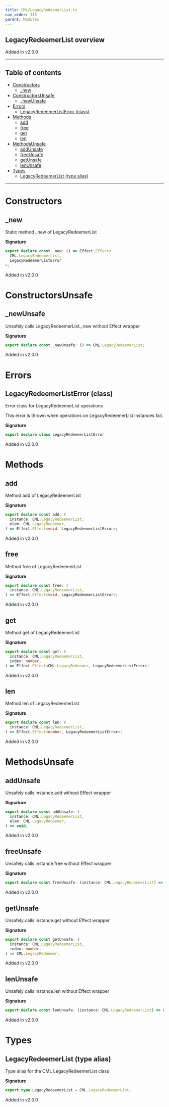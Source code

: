 ```yaml
---
title: CML/LegacyRedeemerList.ts
nav_order: 115
parent: Modules
---
```


## LegacyRedeemerList overview

Added in v2.0.0

---

<h2 class="text-delta">Table of contents</h2>

- [Constructors](#constructors)
  - [\_new](#_new)
- [ConstructorsUnsafe](#constructorsunsafe)
  - [\_newUnsafe](#_newunsafe)
- [Errors](#errors)
  - [LegacyRedeemerListError (class)](#legacyredeemerlisterror-class)
- [Methods](#methods)
  - [add](#add)
  - [free](#free)
  - [get](#get)
  - [len](#len)
- [MethodsUnsafe](#methodsunsafe)
  - [addUnsafe](#addunsafe)
  - [freeUnsafe](#freeunsafe)
  - [getUnsafe](#getunsafe)
  - [lenUnsafe](#lenunsafe)
- [Types](#types)
  - [LegacyRedeemerList (type alias)](#legacyredeemerlist-type-alias)

---

# Constructors

## \_new

Static method \_new of LegacyRedeemerList

**Signature**

```ts
export declare const _new: () => Effect.Effect<
  CML.LegacyRedeemerList,
  LegacyRedeemerListError
>;
```

Added in v2.0.0

# ConstructorsUnsafe

## \_newUnsafe

Unsafely calls LegacyRedeemerList.\_new without Effect wrapper

**Signature**

```ts
export declare const _newUnsafe: () => CML.LegacyRedeemerList;
```

Added in v2.0.0

# Errors

## LegacyRedeemerListError (class)

Error class for LegacyRedeemerList operations

This error is thrown when operations on LegacyRedeemerList instances fail.

**Signature**

```ts
export declare class LegacyRedeemerListError
```

Added in v2.0.0

# Methods

## add

Method add of LegacyRedeemerList

**Signature**

```ts
export declare const add: (
  instance: CML.LegacyRedeemerList,
  elem: CML.LegacyRedeemer,
) => Effect.Effect<void, LegacyRedeemerListError>;
```

Added in v2.0.0

## free

Method free of LegacyRedeemerList

**Signature**

```ts
export declare const free: (
  instance: CML.LegacyRedeemerList,
) => Effect.Effect<void, LegacyRedeemerListError>;
```

Added in v2.0.0

## get

Method get of LegacyRedeemerList

**Signature**

```ts
export declare const get: (
  instance: CML.LegacyRedeemerList,
  index: number,
) => Effect.Effect<CML.LegacyRedeemer, LegacyRedeemerListError>;
```

Added in v2.0.0

## len

Method len of LegacyRedeemerList

**Signature**

```ts
export declare const len: (
  instance: CML.LegacyRedeemerList,
) => Effect.Effect<number, LegacyRedeemerListError>;
```

Added in v2.0.0

# MethodsUnsafe

## addUnsafe

Unsafely calls instance.add without Effect wrapper

**Signature**

```ts
export declare const addUnsafe: (
  instance: CML.LegacyRedeemerList,
  elem: CML.LegacyRedeemer,
) => void;
```

Added in v2.0.0

## freeUnsafe

Unsafely calls instance.free without Effect wrapper

**Signature**

```ts
export declare const freeUnsafe: (instance: CML.LegacyRedeemerList) => void;
```

Added in v2.0.0

## getUnsafe

Unsafely calls instance.get without Effect wrapper

**Signature**

```ts
export declare const getUnsafe: (
  instance: CML.LegacyRedeemerList,
  index: number,
) => CML.LegacyRedeemer;
```

Added in v2.0.0

## lenUnsafe

Unsafely calls instance.len without Effect wrapper

**Signature**

```ts
export declare const lenUnsafe: (instance: CML.LegacyRedeemerList) => number;
```

Added in v2.0.0

# Types

## LegacyRedeemerList (type alias)

Type alias for the CML LegacyRedeemerList class

**Signature**

```ts
export type LegacyRedeemerList = CML.LegacyRedeemerList;
```

Added in v2.0.0

